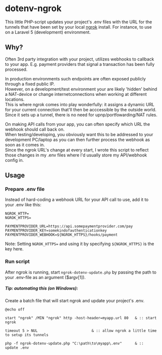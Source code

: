 # dotenv-ngrok
This little PHP-script updates your project's .env files with the URL for the tunnels that have been set by your local [ngrok](https://ngrok.com/) install. For instance, to use on a Laravel 5 (development) environment.

## Why?
Often 3rd party integration with your project, utilizes webhooks to callback to your app. E.g. payment providers that signal a transaction has been fully processed.

In production environments such endpoints are often exposed publicly through a fixed public IP.  
However, on a development/test environment your are likely 'hidden' behind a NAT-device or change internetconnections when working at different locations.  
This is where ngrok comes into play wonderfully: it assigns a dynamic URL for your current connection that'll then be acccessible by the outside world. Since it sets up a tunnel, there is no need for upnp/portfowarding/NAT rules.

On making API calls from your app, you can often specify which URL the webhook should call back on.  
When testing/developing, you obviously want this to be addressed to your development PC/laptop as you can then further process the webhook as soon as it comes in.  
Since the ngrok URL's change at every start, I wrote this script to reflect those changes in my .env files where I'd usually store my API/webhook config in.

## Usage
### Prepare .env file
Instead of hard-coding a webhook URL for your API call to use, add it to your .env like this:

```
NGROK_HTTP=
NGROK_HTTPS=

PAYMENTPROVIDER_URL=https://api.somepaymentprovider.com/pay
PAYMENTPROVIDER_KEY=somekindofauthenticationkey
PAYMENTPROVIDER_WEBHOOK=${NGROK_HTTPS}/hooks/payment
```

Note: Setting `NGROK_HTTPS=` and using it by specifying `${NGROK_HTTPS}` is the key here.

### Run script
After ngrok is running, start `ngrok-dotenv-update.php` by passing the path to your .env-file as an argument ($argv[1]).

##### Tip: automating this (on Windows):
Create a batch file that will start ngrok and update your project's .env.

```
@echo off

start "ngrok" /MIN "ngrok" http -host-header=myapp.url 80	& :: start ngrok

timeout 5 > NUL							& :: allow ngrok a little time to setup its tunnels

php -f ngrok-dotenv-update.php "C:\path\to\myapp\.env"		& :: update .env
```
